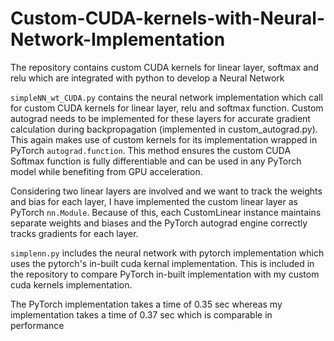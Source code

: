 # Custom-CUDA-kernels-with-Neural-Network-Implementation
The repository contains custom CUDA kernels for linear layer, softmax and relu which are integrated with python to develop a Neural Network

`simpleNN_wt_CUDA.py` contains the neural network implementation which call for custom CUDA kernels for linear layer, relu and softmax function. Custom autograd needs to be implemented for these layers for accurate gradient calculation during backpropagation (implemented in custom_autograd.py). This again makes use of custom kernels for its implementation wrapped in PyTorch `autograd.function`. This method ensures the custom CUDA Softmax function is fully differentiable and can be used in any PyTorch model while benefiting from GPU acceleration. 

Considering two linear layers are involved and we want to track the weights and bias for each layer, I have implemented the custom linear layer as PyTorch `nn.Module`. Because of this, each CustomLinear instance maintains separate weights and biases and the PyTorch autograd engine correctly tracks gradients for each layer.

`simplenn.py` includes the neural network with pytorch implementation which uses the pytorch's in-built cuda kernal implementation. This is included in the repository to compare PyTorch in-built implementation with my custom cuda kernels implementation.

The PyTorch implementation takes a time of 0.35 sec whereas my implementation takes a time of 0.37 sec which is comparable in performance
